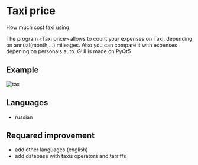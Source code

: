 # Taxi price
How much cost taxi using

The program «Taxi price» allows to count your expenses on Taxi, depending on annual(month,...) mileages.
Also you can compare it with expenses depening on personals auto. GUI is made on PyQt5


## Example
![tax](https://user-images.githubusercontent.com/70598163/92990291-dc5c2000-f4e3-11ea-9843-6b9bd517865b.gif)

## Languages
* russian


## Requared improvement
* add other languages (english)
* add database with taxis operators and tarriffs
